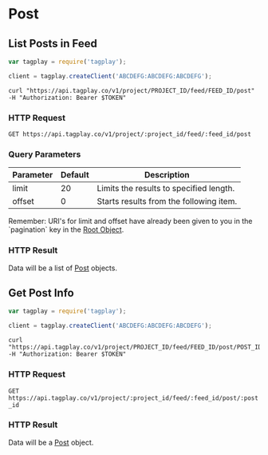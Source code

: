 # Post


## List Posts in Feed

```javascript
var tagplay = require('tagplay');

client = tagplay.createClient('ABCDEFG:ABCDEFG:ABCDEFG');
```

```shell
curl "https://api.tagplay.co/v1/project/PROJECT_ID/feed/FEED_ID/post"
-H "Authorization: Bearer $TOKEN"
```

### HTTP Request

`GET https://api.tagplay.co/v1/project/:project_id/feed/:feed_id/post`

### Query Parameters

Parameter | Default | Description
--------- | ------- | -----------
limit  | 20 | Limits the results to specified length.
offset |  0 | Starts results from the following item.

<aside class="success">
Remember: URI's for limit and offset have already been given to you
in the `pagination` key in the <a href="#data-objects">Root Object</a>.
</aside>

### HTTP Result

Data will be a list of [Post](#post) objects.



## Get Post Info

```javascript
var tagplay = require('tagplay');

client = tagplay.createClient('ABCDEFG:ABCDEFG:ABCDEFG');
```

```shell
curl "https://api.tagplay.co/v1/project/PROJECT_ID/feed/FEED_ID/post/POST_ID"
-H "Authorization: Bearer $TOKEN"
```

### HTTP Request

`GET https://api.tagplay.co/v1/project/:project_id/feed/:feed_id/post/:post_id`

### HTTP Result

Data will be a [Post](#post) object.

